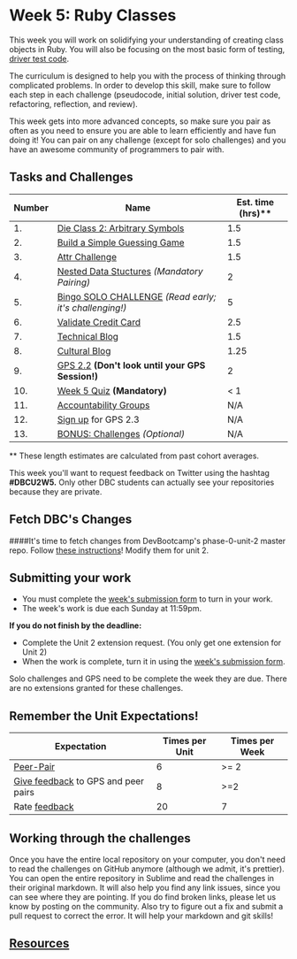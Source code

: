 # Week 5: Ruby Classes

<!-- Week 5 challenges will be published Monday morning PST. -->

This week you will work on solidifying your understanding of creating class objects in Ruby. You will also be focusing on the most basic form of testing, [driver test code](https://github.com/Devbootcamp/phase-0-handbook/blob/master/coding-references/driver-code.md).

The curriculum is designed to help you with the process of thinking through complicated problems. In order to develop this skill, make sure to follow each step  in each challenge (pseudocode, initial solution, driver test code, refactoring, reflection, and review).

This week gets into more advanced concepts, so make sure you pair as often as you need to ensure you are able to learn efficiently and have fun doing it! You can pair on any challenge (except for solo challenges) and you have an awesome community of programmers to pair with.

## Tasks and Challenges

Number | Name | Est. time (hrs)**
-------|----------------|----------
1. | [Die Class 2: Arbitrary Symbols](die) | 1.5
2. | [Build a Simple Guessing Game](guessing-game) | 1.5
3. | [Attr Challenge](attr) | 1.5
4. | [Nested Data Stuctures](nested-data-structures) *(Mandatory Pairing)* | 2
5. | [Bingo SOLO CHALLENGE](bingo-solo-challenge) *(Read early; it's challenging!)* | 5
6. | [Validate Credit Card](validate-credit-card) | 2.5
7. | [Technical Blog](technical-blog.md) | 1.5
8. | [Cultural Blog](cultural-blog.md) | 1.25
9. | [GPS 2.2](gps2-2) **(Don't look until your GPS Session!)** | 2
10. | [Week 5 Quiz](https://www.classmarker.com/online-test/start/?quiz=n4j5556758be1b12) **(Mandatory)** | < 1
11. | [Accountability Groups](accountability-group.md) | N/A
12. | [Sign up](https://phase0.devbootcamp.com/) for GPS 2.3 | N/A
13. | [BONUS: Challenges](BONUS-challenges) *(Optional)* | N/A

** These length estimates are calculated from past cohort averages.

This week you'll want to request feedback on Twitter using the hashtag **#DBCU2W5.** Only other DBC students can actually see your repositories because they are private.

## Fetch DBC's Changes
####It's time to fetch changes from DevBootcamp's phase-0-unit-2 master repo.
Follow [these instructions](https://github.com/Devbootcamp/phase-0-handbook/blob/master/fetching-changes.md)!
Modify them for unit 2.

## Submitting your work
- You must complete the [week's submission form](http://apply.devbootcamp.com) to turn in your work.
- The week's work is due each Sunday at 11:59pm.

**If you do not finish by the deadline:**
- Complete the Unit 2 extension request. (You only get one extension for Unit 2)
- When the work is complete, turn it in using the [week's submission form](http://apply.devbootcamp.com).

Solo challenges and GPS need to be complete the week they are due. There are no extensions granted for these challenges.

## Remember the Unit Expectations!

Expectation | Times per Unit | Times per Week
------------|----------|---------
[Peer-Pair](https://github.com/Devbootcamp/phase-0-handbook/blob/master/peer-pairing-sessions.md) | 6 | >= 2
[Give feedback](https://socrates.devbootcamp.com/feedback/new) to GPS and peer pairs | 8 | >=2
Rate [feedback](https://socrates.devbootcamp.com/feedback) | 20 | 7

## Working through the challenges
Once you have the entire local repository on your computer, you don't need to read the challenges on GitHub anymore (although we admit, it's prettier). You can open the entire repository in Sublime and read the challenges in their original markdown. It will also help you find any link issues, since you can see where they are pointing. If you do find broken links, please let us know by posting on the community. Also try to figure out a fix and submit a pull request to correct the error. It will help your markdown and git skills!

## [Resources](https://github.com/Devbootcamp/phase-0-handbook/blob/master/resources.md)
